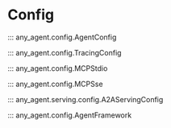 # Config

::: any_agent.config.AgentConfig

::: any_agent.config.TracingConfig

::: any_agent.config.MCPStdio

::: any_agent.config.MCPSse

::: any_agent.serving.config.A2AServingConfig

::: any_agent.config.AgentFramework
